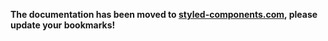 **The documentation has been moved to [styled-components.com](https://www.styled-components.com/docs/advanced#security), please update your bookmarks!**
